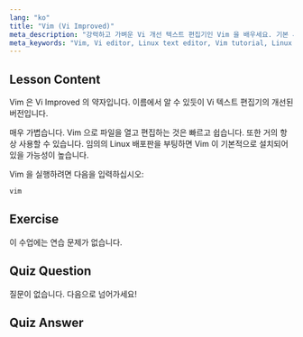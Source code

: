 ```yaml
---
lang: "ko"
title: "Vim (Vi Improved)"
meta_description: "강력하고 가벼운 Vi 개선 텍스트 편집기인 Vim 을 배우세요. 기본 사용법과 Vim 이 Linux 사용자에게 필수적인 이유를 이해하세요."
meta_keywords: "Vim, Vi editor, Linux text editor, Vim tutorial, Linux commands, beginner Linux, Vim guide"
---
```


## Lesson Content

Vim 은 Vi Improved 의 약자입니다. 이름에서 알 수 있듯이 Vi 텍스트 편집기의 개선된 버전입니다.

매우 가볍습니다. Vim 으로 파일을 열고 편집하는 것은 빠르고 쉽습니다. 또한 거의 항상 사용할 수 있습니다. 임의의 Linux 배포판을 부팅하면 Vim 이 기본적으로 설치되어 있을 가능성이 높습니다.

Vim 을 실행하려면 다음을 입력하십시오:

```bash
vim
```

## Exercise

이 수업에는 연습 문제가 없습니다.

## Quiz Question

질문이 없습니다. 다음으로 넘어가세요!

## Quiz Answer
